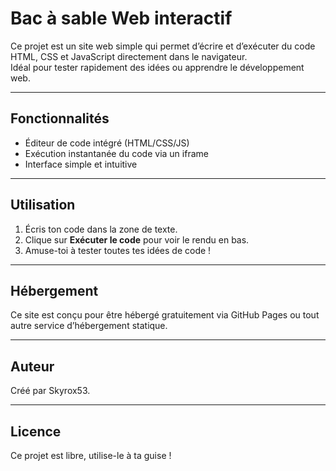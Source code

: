 # Bac à sable Web interactif

Ce projet est un site web simple qui permet d’écrire et d’exécuter du code HTML, CSS et JavaScript directement dans le navigateur.  
Idéal pour tester rapidement des idées ou apprendre le développement web.

---

## Fonctionnalités

- Éditeur de code intégré (HTML/CSS/JS)
- Exécution instantanée du code via un iframe
- Interface simple et intuitive

---

## Utilisation

1. Écris ton code dans la zone de texte.
2. Clique sur **Exécuter le code** pour voir le rendu en bas.
3. Amuse-toi à tester toutes tes idées de code !

---

## Hébergement

Ce site est conçu pour être hébergé gratuitement via GitHub Pages ou tout autre service d’hébergement statique.

---

## Auteur

Créé par Skyrox53.

---

## Licence

Ce projet est libre, utilise-le à ta guise !
